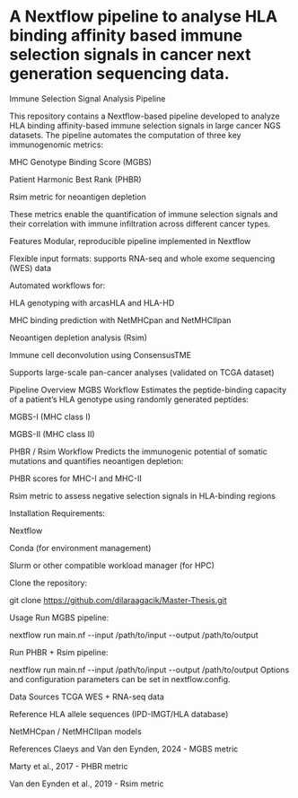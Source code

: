 # A Nextflow pipeline to analyse HLA binding affinity based immune selection signals in cancer next generation sequencing data.

Immune Selection Signal Analysis Pipeline

This repository contains a Nextflow-based pipeline developed to analyze HLA binding affinity-based immune selection signals in large cancer NGS datasets. The pipeline automates the computation of three key immunogenomic metrics:

MHC Genotype Binding Score (MGBS)

Patient Harmonic Best Rank (PHBR)

Rsim metric for neoantigen depletion

These metrics enable the quantification of immune selection signals and their correlation with immune infiltration across different cancer types.

Features
Modular, reproducible pipeline implemented in Nextflow

Flexible input formats: supports RNA-seq and whole exome sequencing (WES) data

Automated workflows for:

HLA genotyping with arcasHLA and HLA-HD

MHC binding prediction with NetMHCpan and NetMHCIIpan

Neoantigen depletion analysis (Rsim)

Immune cell deconvolution using ConsensusTME

Supports large-scale pan-cancer analyses (validated on TCGA dataset)

Pipeline Overview
MGBS Workflow
Estimates the peptide-binding capacity of a patient’s HLA genotype using randomly generated peptides:

MGBS-I (MHC class I)

MGBS-II (MHC class II)

PHBR / Rsim Workflow
Predicts the immunogenic potential of somatic mutations and quantifies neoantigen depletion:

PHBR scores for MHC-I and MHC-II

Rsim metric to assess negative selection signals in HLA-binding regions

Installation
Requirements:

Nextflow

Conda (for environment management)

Slurm or other compatible workload manager (for HPC)

Clone the repository:

git clone https://github.com/dilaraagacik/Master-Thesis.git

Usage
Run MGBS pipeline:

nextflow run main.nf --input /path/to/input --output /path/to/output

Run PHBR + Rsim pipeline:


nextflow run main.nf --input /path/to/input --output /path/to/output
Options and configuration parameters can be set in nextflow.config.

Data Sources
TCGA WES + RNA-seq data

Reference HLA allele sequences (IPD-IMGT/HLA database)

NetMHCpan / NetMHCIIpan models

References
Claeys and Van den Eynden, 2024 - MGBS metric

Marty et al., 2017 - PHBR metric

Van den Eynden et al., 2019 - Rsim metric



